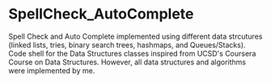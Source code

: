 # SpellCheck_AutoComplete
Spell Check and Auto Complete implemented using different data strcutures (linked lists, tries, binary search trees, hashmaps, and Queues/Stacks). Code shell for the Data Structures classes inspired from UCSD's Coursera Course on Data Structures. However, all data structures and algorithms were implemented by me.
